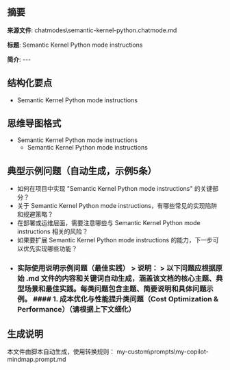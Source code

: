 ## 摘要

**来源文件**: chatmodes\semantic-kernel-python.chatmode.md

**标题**: Semantic Kernel Python mode instructions

**简介**: ---

## 结构化要点

- Semantic Kernel Python mode instructions

## 思维导图格式

- Semantic Kernel Python mode instructions
  - Semantic Kernel Python mode instructions

## 典型示例问题（自动生成，示例5条）

- 如何在项目中实现 "Semantic Kernel Python mode instructions" 的关键部分？
- 关于 Semantic Kernel Python mode instructions，有哪些常见的实现陷阱和规避策略？
- 在部署或运维层面，需要注意哪些与 Semantic Kernel Python mode instructions 相关的风险？
- 如果要扩展 Semantic Kernel Python mode instructions 的能力，下一步可以优先实现哪些功能？
- ### 实际使用说明示例问题（最佳实践）  > **说明：** > 以下问题应根据原始 .md 文件的内容和关键词自动生成，涵盖该文档的核心主题、典型场景和最佳实践。每类问题包含主题、简要说明和具体问题示例。  #### 1. 成本优化与性能提升类问题（Cost Optimization & Performance）（请根据上下文细化）

## 生成说明

本文件由脚本自动生成，使用转换规则： my-custom\prompts\my-copilot-mindmap.prompt.md
